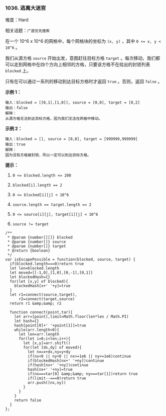 ### 1036. 逃离大迷宫

难度：Hard

相关话题：`广度优先搜索`

在一个 10^6 x 10^6 的网格中，每个网格块的坐标为 `(x, y)` ，其中 `0 <= x, y < 10^6` 。



我们从源方格 `source` 开始出发，意图赶往目标方格 `target` 。每次移动，我们都可以走到网格中在四个方向上相邻的方格，只要该方格不在给出的封锁列表 `blocked` 上。



只有在可以通过一系列的移动到达目标方格时才返回 `true` 。否则，返回  `false` 。







**示例 1：** 



```
输入：blocked = [[0,1],[1,0]], source = [0,0], target = [0,2]
输出：false
解释：
从源方格无法到达目标方格，因为我们无法在网格中移动。
```


**示例 2：** 



```
输入：blocked = [], source = [0,0], target = [999999,999999]
输出：true
解释：
因为没有方格被封锁，所以一定可以到达目标方格。
```






**提示：** 




1.  `0 <= blocked.length <= 200` 

2.  `blocked[i].length == 2` 

3.  `0 <= blocked[i][j] < 10^6` 

4.  `source.length == target.length == 2` 

5.  `0 <= source[i][j], target[i][j] < 10^6` 

6.  `source != target` 




```
/**
 * @param {number[][]} blocked
 * @param {number[]} source
 * @param {number[]} target
 * @return {boolean}
 */
var isEscapePossible = function(blocked, source, target) {
  if(blocked.length===0)return true
  let len=blocked.length
  let moved=[[-1,0],[1,0],[0,-1],[0,1]]
  let blockedHash={}
  for(let [x,y] of blocked){
    blockedHash[x+' '+y]=true
  }
  let r1=connect(source,target),
      r2=connect(target,source)
  return r1 &amp;&amp; r2

  function connect(point,tar){
    let arr=[point],limit=Math.floor(len*len / Math.PI)
    let hash={}
    hash[point[0]+' '+point[1]]=true
    while(arr.length>0){
      let len=arr.length
      for(let i=0;i<len;i++){
        let [x,y]=arr.shift()
        for(let [dx,dy] of moved){
          let nx=x+dx,ny=y+dy
          if(nx<0 || ny<0 || nx>=1e6 || ny>=1e6)continue
          if(blockedHash[nx+' '+ny])continue
          if(hash[nx+' '+ny])continue
          hash[nx+' '+ny]=true
          if(nx===tar[0] &amp;&amp; ny===tar[1])return true
          if(limit--===0)return true
          arr.push([nx,ny])
        }
      }
    }
    return false
  }
};
```

